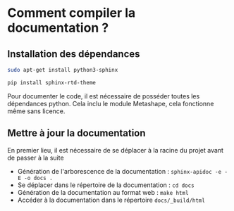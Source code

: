 # Comment compiler la documentation ?

## Installation des dépendances
```bash
sudo apt-get install python3-sphinx
```
```bash
pip install sphinx-rtd-theme
```

Pour documenter le code, il est nécessaire de posséder toutes les dépendances python. Cela inclu le module Metashape,
cela fonctionne même sans licence.

## Mettre à jour la documentation

En premier lieu, il est nécessaire de se déplacer à la racine du projet avant de passer à la suite

* Génération de l'arborescence de la documentation : `sphinx-apidoc -e -E -o docs .`
* Se déplacer dans le répertoire de la documentation : `cd docs`
* Génération de la documentation au format web : `make html`
* Accéder à la documentation dans le répertoire `docs/_build/html`